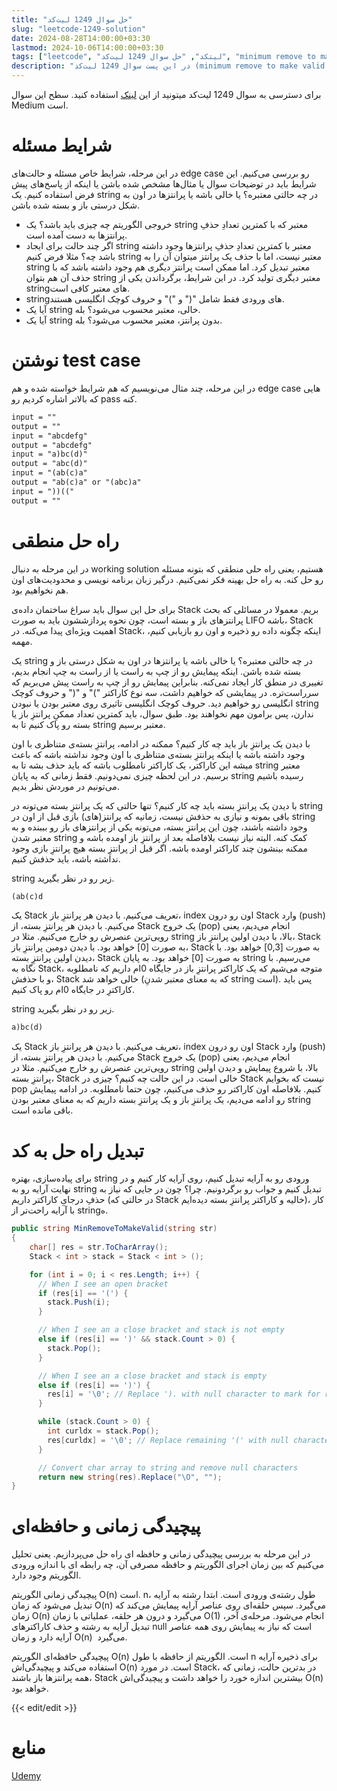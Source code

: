 ```yaml
---
title: "حل سوال 1249 لیت‌کد"
slug: "leetcode-1249-solution"
date: 2024-08-28T14:00:00+03:30
lastmod: 2024-10-06T14:00:00+03:30
tags: ["leetcode", "لیتکد", "حل سوال 1249 لیت‌کد", "minimum remove to make valid parentheses"]
description: "در این پست سوال 1249 لیت‌کد (minimum remove to make valid parentheses) رو حل می‌کنیم"
---
```

برای دسترسی به سوال 1249 لیت‌کد میتونید از این [لینک](https://leetcode.com/problems/minimum-remove-to-make-valid-parentheses/) استفاده کنید. سطح این سوال Medium است.

# شرایط مسئله

در این مرحله، شرایط خاص مسئله و حالت‌های edge case رو بررسی می‌کنیم. این شرایط باید در توضیحات سوال یا مثال‌ها مشخص شده باشن یا اینکه از پاسخ‌های پیش فرض استفاده کنیم. یک string در چه حالتی معتبره؟ یا خالی باشه یا پرانتزها در اون به شکل درستی باز و بسته شده باشن.

*   خروجی الگوریتم چه چیزی باید باشد؟ یک string معتبر که با کمترین تعدادِ حذفِ پرانتزها به دست آمده است.
*   اگر چند حالت برای ایجاد string معتبر با کمترین تعدادِ حذفِ پرانتزها وجود داشته باشد چه؟ مثلا فرض کنیم string معتبر نیست، اما با حذف یک پرانتز میتوان آن را به string معتبر تبدیل کرد. اما ممکن است پرانتز دیگری هم وجود داشته باشد که با حذف آن هم بتوان string معتبر دیگری تولید کرد. در این شرایط، برگرداندن یکی از stringهای معتبر کافی است.
*   string‌های ورودی فقط شامل "(" و ")" و حروف کوچک انگلیسی هستند.
*   آیا یک string خالی، معتبر محسوب می‌شود؟ بله.
*   آیا یک string بدون پرانتز، معتبر محسوب می‌شود؟ بله.

# نوشتن test case

در این مرحله، چند مثال می‌نویسیم که هم شرایط خواسته شده و هم edge case هایی که بالاتر اشاره کردیم رو pass کنه.

```txt
input = "" 
output = "" 
input = "abcdefg" 
output = "abcdefg" 
input = "a)bc(d)" 
output = "abc(d)" 
input = "(ab(c)a" 
output = "ab(c)a" or "(abc)a" 
input = "))((" 
output = "" 
```

# راه حل منطقی

در این مرحله به دنبال working solution هستیم، یعنی راه حلی منطقی که بتونه مسئله رو حل کنه. به راه حل بهینه فکر نمی‌کنیم. درگیر زبان برنامه نویسی و محدودیت‌های اون هم نخواهیم بود.

برای حل این سوال باید سراغ ساختمان داده‌ی Stack بریم. معمولا در مسائلی که بحث پرانتزهای باز و بسته است، چون نحوه پردازششون باید به صورت LIFO باشه، Stack اهمیت ویژه‌ای پیدا می‌کنه. در Stack، اینکه چگونه داده رو ذخیره و اون رو بازیابی کنیم، مهمه.

یک string در چه حالتی معتبره؟ یا خالی باشه یا پرانتزها در اون به شکل درستی باز و بسته شده باشن. اینکه پیمایش رو از چپ به راست یا از راست به چپ انجام بدیم، تغییری در منطق کار ایجاد نمی‌کنه. بنابراین پیمایش رو از چپ به راست پیش می‌بریم که سر‌راست‌تره. در پیمایشی که خواهیم داشت، سه نوع کاراکتر ")" و "(" و حروف کوچک انگلیسی رو خواهیم دید. حروف کوچک انگلیسی تاثیری روی معتبر بودن یا نبودن string ندارن، پس برامون مهم نخواهند بود. طبق سوال، باید کمترین تعداد ممکنِ پرانتزِ باز یا بسته رو پاک کنیم تا به string معتبر برسیم.

با دیدن یک پرانتزِ باز باید چه کار کنیم؟ ممکنه در ادامه، پرانتزِ بسته‌ی متناظری با اون وجود داشته باشه یا اینکه پرانتزِ بسته‌ی متناظری با اون وجود نداشته باشه که باعث میشه این کاراکتر، یک کاراکتر نامطلوب باشه که باید حذف بشه تا به string معتبر برسیم. در این لحظه چیزی نمی‌دونیم. فقط زمانی که به پایان string رسیده باشیم می‌تونیم در موردش نظر بدیم.

با دیدن یک پرانتزِ بسته باید چه کار کنیم؟ تنها حالتی که یک پرانتزِ بسته می‌تونه در string باقی بمونه و نیازی به حذفش نیست، زمانیه که پرانتز(های) بازی قبل از اون در string وجود داشته باشند، چون این پرانتزِ بسته، می‌تونه یکی از پرانتزهای باز رو بببنده و به معتبر شدن string کمک کنه. البته نیاز نیست بلافاصله بعد از پرانتزِ باز اومده باشه و ممکنه بینشون چند کاراکتر اومده باشه. اگر قبل از پرانتزِ بسته هیچ پرانتزِ بازی وجود نداشته باشه، باید حذفش کنیم.

string زیر رو در نظر بگیرید.

```txt
(ab(c)d
```

یک Stack تعریف می‌کنیم. با دیدن هر پرانتزِ باز، index اون رو درون Stack وارد (push) می‌کنیم. با دیدن هر پرانتزِ بسته، از Stack یک خروج (pop) انجام می‌دیم، یعنی رویی‌ترین عنصرش رو خارج می‌کنیم. مثلا در string بالا، با دیدن اولین پرانتزِ باز، Stack به صورت \[0\] خواهد بود. با دیدن دومین پرانتزِ باز، Stack به صورت \[0,3\] خواهد بود. با دیدن اولین پرانتزِ بسته، Stack به صورت \[0\] خواهد بود. به پایان string می‌رسیم. با نگاه به Stack، متوجه می‌شیم که یک کاراکتر پرانتزِ باز در جایگاه 0ام داریم که نامطلوبه و با حذفش، Stack خالی خواهد شد (که به معنای معتبر شدنِ string است). پس باید کاراکترِ در جایگاه 0ام رو پاک کنیم.

string زیر رو در نظر بگیرید.

```txt
a)bc(d)
```

یک Stack تعریف می‌کنیم. با دیدن هر پرانتزِ باز، index اون رو درون Stack وارد (push) می‌کنیم. با دیدن هر پرانتزِ بسته، از Stack یک خروج (pop) انجام می‌دیم، یعنی رویی‌ترین عنصرش رو خارج می‌کنیم. مثلا در string بالا، با شروع پیمایش و دیدن اولین پرانتزِ بسته، Stack خالی است. در این حالت چه کنیم؟ چیزی در Stack نیست که بخوایم pop کنیم. بلافاصله اون کاراکتر رو حذف می‌کنیم، چون حتما نامطلوبه. در ادامه پیمایش رو ادامه می‌دیم، یک پرانتزِ باز و یک پرانتزِ بسته داریم که به معنای معتبر بودن string باقی مانده است.

# تبدیل راه حل به کد

برای پیاده‌سازی، بهتره string ورودی رو به آرایه تبدیل کنیم، روی آرایه کار کنیم و در نهایت آرایه رو به string تبدیل کنیم و جواب رو برگردونیم. چرا؟ چون در جایی که نیاز به حذفِ درجایِ کاراکتر داریم (در حالتی که Stack خالیه و کاراکتر پرانتزِ بسته دیده‌ایم)، کار با آرایه راحت‌تر از stringه.

```csharp
public string MinRemoveToMakeValid(string str) 
{
    char[] res = str.ToCharArray();
    Stack < int > stack = Stack < int > ();

    for (int i = 0; i < res.Length; i++) {
      // When I see an open bracket 
      if (res[i] == '(') {
        stack.Push(i);
      }

      // When I see an a close bracket and stack is not empty
      else if (res[i] == ')' && stack.Count > 0) {
        stack.Pop();
      }

      // When I see an a close bracket and stack is empty 
      else if (res[i] == ')') {
        res[i] = '\0'; // Replace '). with null character to mark for removal
      }

      while (stack.Count > 0) {
        int curldx = stack.Pop();
        res[curldx] = '\0'; // Replace remaining '(' with null character 
      }

      // Convert char array to string and remove null characters
      return new string(res).Replace("\O", ""); 
}
```

# پیچیدگی زمانی و حافظه‌ای

در این مرحله به بررسی پیچیدگی زمانی و حافظه ای راه حل می‌پردازیم. یعنی تحلیل می‌کنیم که بین زمان اجرای الگوریتم و حافظه مصرفی آن، چه رابطه ای با اندازه ورودی الگوریتم وجود دارد.

پیچیدگی زمانی الگوریتم O(n) است. n، طول رشته‌ی ورودی است. ابتدا رشته به آرایه تبدیل می‌شود که زمان O(n) می‌گیرد. سپس حلقه‌ای روی عناصر آرایه پیمایش می‌کند که زمان O(n) می‌گیرد و درون هر حلقه، عملیاتی با زمان O(1) انجام می‌شود. مرحله‌ی آخر، تبدیل آرایه به رشته و حذف کاراکترهای null است که نیاز به پیمایش روی همه عناصر آرایه دارد و زمان O(n)  می‌گیرد.

پیچیدگی حافظه‌ای الگوریتم O(n) است. الگوریتم از حافظه با طول n برای ذخیره آرایه استفاده می‌کند و پیچیدگی‌اش O(n) است. در مورد Stack، در بدترین حالت، زمانی که همه پرانتزها باز باشند، Stack بیشترین اندازه خورد را خواهد داشت و پیچیدگی‌اش O(n) خواهد بود.

{{< edit/edit >}}

# منابع
[Udemy](https://www.udemy.com/course/master-the-coding-interview-big-tech-faang-interviews/)